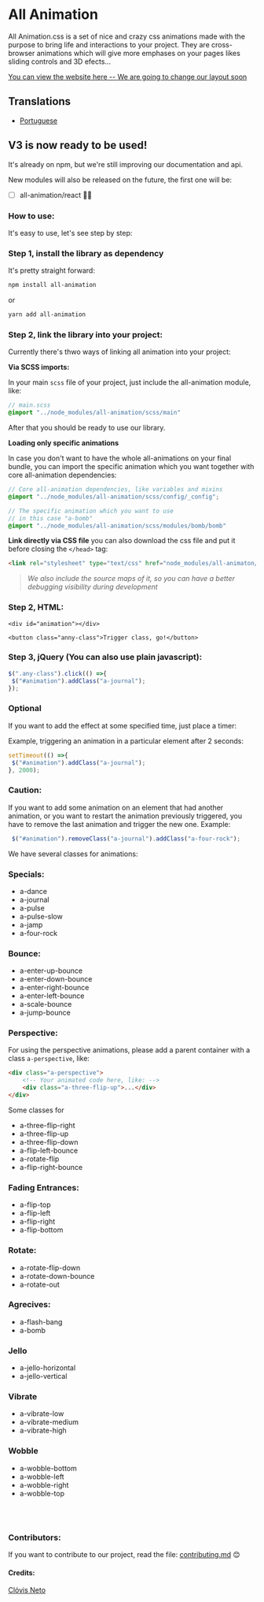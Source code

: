 All Animation
=============

All Animation.css is a set of nice and crazy css animations made with the purpose to bring life and interactions to your project. They are cross-browser animations which will give more emphases on your pages likes sliding controls and 3D efects...

[You can view the website here -- We are going to change our layout soon](http://clovisdasilvaneto.github.io/all-animation/)

## Translations
- [Portuguese](README.br.md)

## V3 is now ready to be used!
It's already on npm, but we're still improving our documentation and api.

New modules will also be released on the future, the first one will be:

- [ ] all-animation/react 🥰🥰 

### How to use:

It's easy to use, let's see step by step:

### Step 1, install the library as dependency

It's pretty straight forward:

```sh
npm install all-animation
```
or 
```sh
yarn add all-animation
```

### Step 2, link the library into your project:

Currently there's thwo ways of linking all animation into your project:

**Via SCSS imports:**

In your main `scss` file of your project, just include the all-animation module, like:

```scss
// main.scss
@import "../node_modules/all-animation/scss/main"
```
After that you should be ready to use our library.

**Loading only specific animations**

In case you don't want to have the whole all-animations on your final bundle, you can import the specific animation which you want together with core all-animation dependencies:

```scss
// Core all-animation dependencies, like variables and mixins
@import "../node_modules/all-animation/scss/config/_config";

// The specific animation which you want to use
// in this case "a-bomb"
@import "../node_modules/all-animation/scss/modules/bomb/bomb"
```


**Link directly via CSS file**
you can also download the css file and put it before closing the `</head>` tag:

```html
<link rel="stylesheet" type="text/css" href="node_modules/all-animaton/dist/all-animation.css" />
```
> _We also include the source maps of it, so you can have a better debugging visibility during development_

### Step 2, HTML:

```
<div id="animation"></div>

<button class="anny-class">Trigger class, go!</button>

```

### Step 3, jQuery (You can also use plain javascript):

```js
$(".any-class").click(() =>{
 $("#animation").addClass("a-journal");
});
```

### Optional

If you want to add the effect at some specified time, just place a timer:

Example, triggering an animation in a particular element after 2 seconds:

```js
setTimeout(() =>{
 $("#animation").addClass("a-journal");
}, 2000);
```

### Caution:

If you want to add some animation on an element that had another animation, or you want to restart the animation previously triggered, you have to remove the last animation and trigger the new one. Example:


```js
 $("#animation").removeClass("a-journal").addClass("a-four-rock");
```

We have several classes for animations:

### Specials:

<ul>
 <li>a-dance</li>
 <li>a-journal</li>
 <li>a-pulse</li>
 <li>a-pulse-slow</li>
 <li>a-jamp</li>
 <li>a-four-rock</li>
</ul>

### Bounce:
<ul>
 <li>a-enter-up-bounce </li>
 <li>a-enter-down-bounce</li>
 <li>a-enter-right-bounce </li>
 <li>a-enter-left-bounce</li>
 <li>a-scale-bounce</li>
 <li>a-jump-bounce</li>
</ul>

### Perspective:
For using the perspective animations, please add a parent container with a class `a-perspective`, like: 

```html
<div class="a-perspective">
    <!-- Your animated code here, like: -->
    <div class="a-three-flip-up">...</div>
</div>
```

Some classes for 
<ul>
 <li>a-three-flip-right</li>
 <li>a-three-flip-up</li>
 <li>a-three-flip-down</li>
 <li>a-flip-left-bounce</li>
 <li>a-rotate-flip</li>
 <li>a-flip-right-bounce</li>
</ul>

### Fading Entrances:
<ul>
 <li>a-flip-top</li>
 <li>a-flip-left</li>
 <li>a-flip-right</li>
 <li>a-flip-bottom</li>
</ul>

### Rotate:
<ul>
 <li>a-rotate-flip-down</li>
 <li>a-rotate-down-bounce</li>
 <li>a-rotate-out</li>
</ul>

### Agrecives:
<ul>
 <li>a-flash-bang</li>
 <li>a-bomb</li>
</ul>

### Jello
<ul>
 <li>a-jello-horizontal</li>
 <li>a-jello-vertical</li>
</ul>

### Vibrate
<ul>
 <li>a-vibrate-low</li>
 <li>a-vibrate-medium</li>
 <li>a-vibrate-high</li>
</ul>

### Wobble
<ul>
 <li>a-wobble-bottom</li>
 <li>a-wobble-left</li>
 <li>a-wobble-right</li>
 <li>a-wobble-top</li>
</ul>

<br>
<br>

### Contributors:
If you want to contribute to our project, read the file: <a href="contributing.md">contributing.md</a> 😊

#### Credits:

<a href="http://clovisdasilvaneto.github.io" target="_blank">Clóvis Neto</a>
